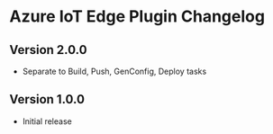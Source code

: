 # Azure IoT Edge Plugin Changelog

## Version 2.0.0
* Separate to Build, Push, GenConfig, Deploy tasks

## Version 1.0.0
* Initial release